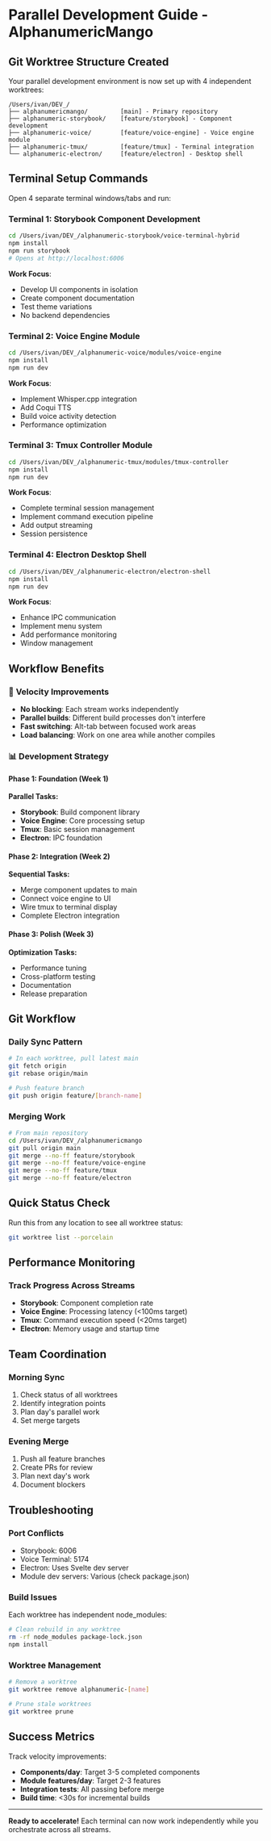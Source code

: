 # Parallel Development Guide - AlphanumericMango

## Git Worktree Structure Created

Your parallel development environment is now set up with 4 independent worktrees:

```
/Users/ivan/DEV_/
├── alphanumericmango/         [main] - Primary repository
├── alphanumeric-storybook/    [feature/storybook] - Component development
├── alphanumeric-voice/        [feature/voice-engine] - Voice engine module
├── alphanumeric-tmux/         [feature/tmux] - Terminal integration
└── alphanumeric-electron/     [feature/electron] - Desktop shell
```

## Terminal Setup Commands

Open 4 separate terminal windows/tabs and run:

### Terminal 1: Storybook Component Development
```bash
cd /Users/ivan/DEV_/alphanumeric-storybook/voice-terminal-hybrid
npm install
npm run storybook
# Opens at http://localhost:6006
```
**Work Focus**: 
- Develop UI components in isolation
- Create component documentation
- Test theme variations
- No backend dependencies

### Terminal 2: Voice Engine Module
```bash
cd /Users/ivan/DEV_/alphanumeric-voice/modules/voice-engine
npm install
npm run dev
```
**Work Focus**:
- Implement Whisper.cpp integration
- Add Coqui TTS
- Build voice activity detection
- Performance optimization

### Terminal 3: Tmux Controller Module
```bash
cd /Users/ivan/DEV_/alphanumeric-tmux/modules/tmux-controller
npm install
npm run dev
```
**Work Focus**:
- Complete terminal session management
- Implement command execution pipeline
- Add output streaming
- Session persistence

### Terminal 4: Electron Desktop Shell
```bash
cd /Users/ivan/DEV_/alphanumeric-electron/electron-shell
npm install
npm run dev
```
**Work Focus**:
- Enhance IPC communication
- Implement menu system
- Add performance monitoring
- Window management

## Workflow Benefits

### 🚀 **Velocity Improvements**
- **No blocking**: Each stream works independently
- **Parallel builds**: Different build processes don't interfere
- **Fast switching**: Alt-tab between focused work areas
- **Load balancing**: Work on one area while another compiles

### 📊 **Development Strategy**

#### Phase 1: Foundation (Week 1)
**Parallel Tasks:**
- **Storybook**: Build component library
- **Voice Engine**: Core processing setup
- **Tmux**: Basic session management
- **Electron**: IPC foundation

#### Phase 2: Integration (Week 2)
**Sequential Tasks:**
- Merge component updates to main
- Connect voice engine to UI
- Wire tmux to terminal display
- Complete Electron integration

#### Phase 3: Polish (Week 3)
**Optimization Tasks:**
- Performance tuning
- Cross-platform testing
- Documentation
- Release preparation

## Git Workflow

### Daily Sync Pattern
```bash
# In each worktree, pull latest main
git fetch origin
git rebase origin/main

# Push feature branch
git push origin feature/[branch-name]
```

### Merging Work
```bash
# From main repository
cd /Users/ivan/DEV_/alphanumericmango
git pull origin main
git merge --no-ff feature/storybook
git merge --no-ff feature/voice-engine
git merge --no-ff feature/tmux
git merge --no-ff feature/electron
```

## Quick Status Check

Run this from any location to see all worktree status:
```bash
git worktree list --porcelain
```

## Performance Monitoring

### Track Progress Across Streams
- **Storybook**: Component completion rate
- **Voice Engine**: Processing latency (<100ms target)
- **Tmux**: Command execution speed (<20ms target)
- **Electron**: Memory usage and startup time

## Team Coordination

### Morning Sync
1. Check status of all worktrees
2. Identify integration points
3. Plan day's parallel work
4. Set merge targets

### Evening Merge
1. Push all feature branches
2. Create PRs for review
3. Plan next day's work
4. Document blockers

## Troubleshooting

### Port Conflicts
- Storybook: 6006
- Voice Terminal: 5174
- Electron: Uses Svelte dev server
- Module dev servers: Various (check package.json)

### Build Issues
Each worktree has independent node_modules:
```bash
# Clean rebuild in any worktree
rm -rf node_modules package-lock.json
npm install
```

### Worktree Management
```bash
# Remove a worktree
git worktree remove alphanumeric-[name]

# Prune stale worktrees
git worktree prune
```

## Success Metrics

Track velocity improvements:
- **Components/day**: Target 3-5 completed components
- **Module features/day**: Target 2-3 features
- **Integration tests**: All passing before merge
- **Build time**: <30s for incremental builds

---

**Ready to accelerate!** Each terminal can now work independently while you orchestrate across all streams.